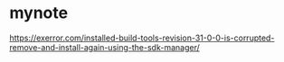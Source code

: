 # mynote
https://exerror.com/installed-build-tools-revision-31-0-0-is-corrupted-remove-and-install-again-using-the-sdk-manager/
